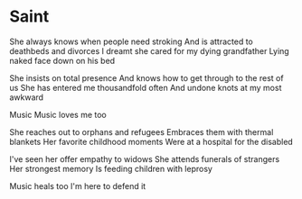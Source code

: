 # Saint

She always knows when people need stroking
And is attracted to deathbeds and divorces
I dreamt she cared for my dying grandfather
Lying naked face down on his bed

She insists on total presence
And knows how to get through to the rest of us
She has entered me thousandfold often
And undone knots at my most awkward

Music
Music loves me too

She reaches out to orphans and refugees
Embraces them with thermal blankets
Her favorite childhood moments
Were at a hospital for the disabled

I've seen her offer empathy to widows
She attends funerals of strangers
Her strongest memory
Is feeding children with leprosy

Music heals too
I'm here to defend it
